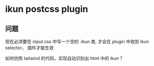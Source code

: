 # ikun postcss plugin

## 问题

现在必须要在 input.css 中写一个空的 .ikun 类, 才会在 plugin 中收到 ikun selector， 插件才能生效

如何仿照 tailwind 的代码，实现自动识别出 html 中的 ikun？
